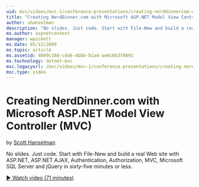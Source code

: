 ```yaml
---
uid: mvc/videos/mvc-1/conference-presentations/creating-nerddinnercom-with-microsoft-aspnet-model-view-controller-mvc
title: "Creating NerdDinner.com with Microsoft ASP.NET Model View Controller (MVC) | Microsoft Docs"
author: shanselman
description: "No slides. Just code. Start with File-New and build a real Web site with ASP.NET, ASP.NET AJAX, Authentication, Authorization, MVC, Microsoft SQL Server and..."
ms.author: aspnetcontent
manager: wpickett
ms.date: 05/12/2009
ms.topic: article
ms.assetid: 4009c18d-cde6-4bbb-b1a4-ae0c6b3f8091
ms.technology: dotnet-mvc
msc.legacyurl: /mvc/videos/mvc-1/conference-presentations/creating-nerddinnercom-with-microsoft-aspnet-model-view-controller-mvc
msc.type: video
---
```

Creating NerdDinner.com with Microsoft ASP.NET Model View Controller (MVC)
====================
by [Scott Hanselman](https://github.com/shanselman)

No slides. Just code. Start with File-New and build a real Web site with ASP.NET, ASP.NET AJAX, Authentication, Authorization, MVC, Microsoft SQL Server and jQuery in sixty-five minutes or less.

[&#9654; Watch video (71 minutes)](https://channel9.msdn.com/Blogs/ASP-NET-Site-Videos/creating-nerddinnercom-with-microsoft-aspnet-model-view-controller-mvc)
